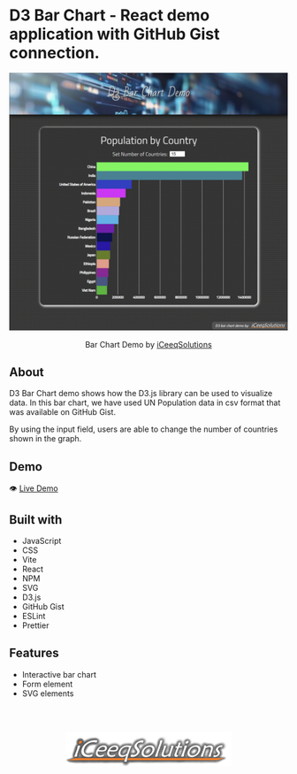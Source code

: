# D3 Bar Chart - React demo application with GitHub Gist connection.

![](./src/images/barChart.png)

<p align="center">
  Bar Chart Demo by <a href="https://iceeqsolutions.fi/">iCeeqSolutions</a>
</p>

## About

D3 Bar Chart demo shows how the D3.js library can be used to visualize data. In this bar chart, we have used UN Population data in csv format that was available on GitHub Gist.

By using the input field, users are able to change the number of countries shown in the graph.

## Demo

👁️ [Live Demo](https://d3-bar-chart.iceeqsolutions.fi/)

## Built with

- JavaScript
- CSS
- Vite
- React
- NPM
- SVG
- D3.js
- GitHub Gist
- ESLint
- Prettier

## Features

- Interactive bar chart
- Form element
- SVG elements

<br/><br/>

<p align="center"><a href="https://iceeqsolutions.fi/"><img height="61px" width="300px" src="./src/images/iCS_Logo_Light.png"></a></p>
<br/><br/>
